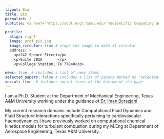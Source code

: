 ```yaml
---
layout: Bio
title: Bio
permalink: /
subtitle: <a href='https://scbl.engr.tamu.edu/'>Scientific Computing and Biofluids Lab, Texas A&M University </a>.

profile:
  align: right
  image: prof_pic.jpg
  image_circular: true # crops the image to make it circular
  address: >
    <p>242 Spence Street</p>
    <p>Suite 201A       </p>
    <p>College Station, TX 77840</p>

news: true  # includes a list of news items
selected_papers: false # includes a list of papers marked as "selected={true}"
social: true  # includes social icons at the bottom of the page
---
```

I am a Ph.D. Student at the Department of Mechanical Engineering, Texas A&M University working under the guidance of <a href='https://engineering.tamu.edu/mechanical/profiles/borazjani-iman.html'> Dr. Iman Borazjani </a>

My current research domains include Computational Fluid Dynamics and Fluid Structure Interactions specifically pertaining to cardiovascular haemodynamics.I have previously worked on computational chemical kinetics models for turbulent combustion during my M.Eng at Department of Aerospace Engineering, Texas A&M University.

